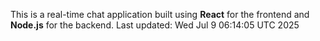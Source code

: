 This is a real-time chat application built using **React** for the frontend and **Node.js** for the backend.
Last updated: Wed Jul  9 06:14:05 UTC 2025
